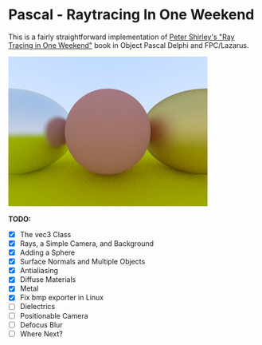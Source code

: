 # Pascal - Raytracing In One Weekend

This is a fairly straightforward implementation of [Peter Shirley's "Ray Tracing in One Weekend"](https://raytracing.github.io/books/RayTracingInOneWeekend.html) book in Object Pascal Delphi and FPC/Lazarus.

![](renderLinux14251.png)

**TODO:**
- [x] The vec3 Class
- [x] Rays, a Simple Camera, and Background
- [x] Adding a Sphere
- [x] Surface Normals and Multiple Objects
- [x] Antialiasing
- [x] Diffuse Materials
- [x] Metal
- [x] Fix bmp exporter in Linux
- [ ] Dielectrics
- [ ] Positionable Camera
- [ ] Defocus Blur
- [ ] Where Next?
